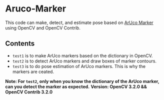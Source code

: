 # Aruco-Marker
This code can make, detect, and estimate pose based on [ArUco Marker](https://docs.opencv.org/master/d9/d6d/tutorial_table_of_content_aruco.html) using OpenCV and OpenCV Contrib.
## Contents
* `test1` is to make ArUco markers based on the dictionary in OpenCV.
* `test2` is to detect ArUco markers and draw boxes of marker contours.
* `test3` is to do pose estimation of ArUco markers. This is why the markers are ceated.  

**Note: For `test2`, only when you know the dictionary of the ArUco marker, can you detect the marker as expected.**
**Version: OpenCV 3.2.0 && OpenCV Contrib 3.2.0**
